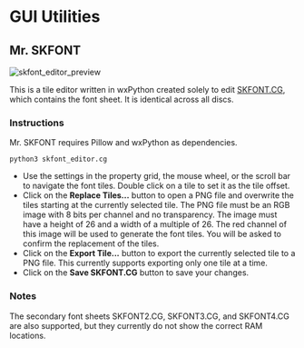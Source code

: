 # GUI Utilities

## Mr. SKFONT
![skfont_editor_preview](https://github.com/TheOpponent/st3-translation-notes/assets/8432212/0611332e-6340-4dfd-8758-ab1ccd528d9c)

This is a tile editor written in wxPython created solely to edit [SKFONT.CG](https://github.com/TheOpponent/st3-translation-notes/wiki/SKFONT.CG), which contains the font sheet. It is identical across all discs.

### Instructions

Mr. SKFONT requires Pillow and wxPython as dependencies.

```python3 skfont_editor.cg```

- Use the settings in the property grid, the mouse wheel, or the scroll bar to navigate the font tiles. Double click on a tile to set it as the tile offset.
- Click on the **Replace Tiles...** button to open a PNG file and overwrite the tiles starting at the currently selected tile. The PNG file must be an RGB image with 8 bits per channel and no transparency. The image must have a height of 26 and a width of a multiple of 26. The red channel of this image will be used to generate the font tiles. You will be asked to confirm the replacement of the tiles.
- Click on the **Export Tile...** button to export the currently selected tile to a PNG file. This currently supports exporting only one tile at a time.
- Click on the **Save SKFONT.CG** button to save your changes.

### Notes
The secondary font sheets SKFONT2.CG, SKFONT3.CG, and SKFONT4.CG are also supported, but they currently do not show the correct RAM locations.
